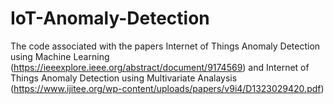 # IoT-Anomaly-Detection
The code associated with the papers Internet of Things Anomaly Detection using Machine Learning (https://ieeexplore.ieee.org/abstract/document/9174569) and Internet of Things Anomaly Detection using Multivariate Analaysis (https://www.ijitee.org/wp-content/uploads/papers/v9i4/D1323029420.pdf)

